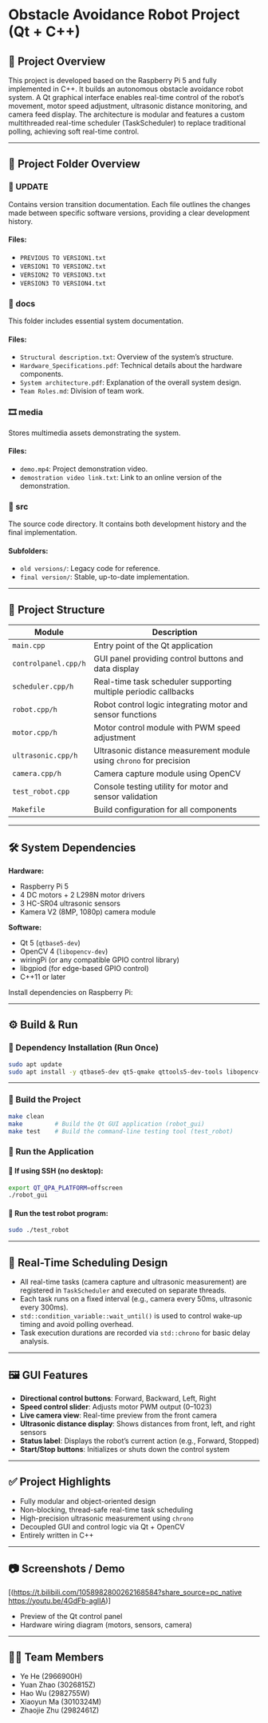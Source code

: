 # Obstacle Avoidance Robot Project (Qt + C++)

## 📌 Project Overview

This project is developed based on the Raspberry Pi 5 and fully implemented in C++. It builds an autonomous obstacle avoidance robot system. A Qt graphical interface enables real-time control of the robot’s movement, motor speed adjustment, ultrasonic distance monitoring, and camera feed display. The architecture is modular and features a custom multithreaded real-time scheduler (TaskScheduler) to replace traditional polling, achieving soft real-time control.

---

## 📂 Project Folder Overview

### 🔄 UPDATE

Contains version transition documentation. Each file outlines the changes made between specific software versions, providing a clear development history.

#### Files:
- `PREVIOUS TO VERSION1.txt`
- `VERSION1 TO VERSION2.txt`
- `VERSION2 TO VERSION3.txt`
- `VERSION3 TO VERSION4.txt`

### 📄 docs

This folder includes essential system documentation.

#### Files:
- `Structural description.txt`: Overview of the system’s structure.
- `Hardware_Specifications.pdf`: Technical details about the hardware components.
- `System architecture.pdf`: Explanation of the overall system design.
- `Team Roles.md`: Division of team work.

### 🎞 media

Stores multimedia assets demonstrating the system.

#### Files:
- `demo.mp4`: Project demonstration video.
- `demostration video link.txt`: Link to an online version of the demonstration.

### 🧠 src

The source code directory. It contains both development history and the final implementation.

#### Subfolders:
- `old versions/`: Legacy code for reference.
- `final version/`: Stable, up-to-date implementation.

---
## 🧱 Project Structure

| Module | Description |
|--------|-------------|
| `main.cpp` | Entry point of the Qt application |
| `controlpanel.cpp/h` | GUI panel providing control buttons and data display |
| `scheduler.cpp/h` | Real-time task scheduler supporting multiple periodic callbacks |
| `robot.cpp/h` | Robot control logic integrating motor and sensor functions |
| `motor.cpp/h` | Motor control module with PWM speed adjustment |
| `ultrasonic.cpp/h` | Ultrasonic distance measurement module using `chrono` for precision |
| `camera.cpp/h` | Camera capture module using OpenCV |
| `test_robot.cpp` | Console testing utility for motor and sensor validation |
| `Makefile` | Build configuration for all components |

---

## 🛠️ System Dependencies

**Hardware:**

- Raspberry Pi 5
- 4 DC motors + 2 L298N motor drivers
- 3 HC-SR04 ultrasonic sensors
- Kamera V2 (8MP, 1080p) camera module

**Software:**

- Qt 5 (`qtbase5-dev`)
- OpenCV 4 (`libopencv-dev`)
- wiringPi (or any compatible GPIO control library)
- libgpiod (for edge-based GPIO control)
- C++11 or later

Install dependencies on Raspberry Pi:

---

## ⚙️ Build & Run

### 🔧 Dependency Installation (Run Once)

```bash
sudo apt update
sudo apt install -y qtbase5-dev qt5-qmake qttools5-dev-tools libopencv-dev libgpiod-dev build-essential pkg-config
```


---

### 🔧 Build the Project

```bash
make clean
make         # Build the Qt GUI application (robot_gui)
make test    # Build the command-line testing tool (test_robot)
```
### 🚀 Run the Application

#### 🚧 If using SSH (no desktop):

```bash
export QT_QPA_PLATFORM=offscreen
./robot_gui
```

#### 🧪 Run the test robot program:

```bash
sudo ./test_robot
```
---

## 🧠 Real-Time Scheduling Design

- All real-time tasks (camera capture and ultrasonic measurement) are registered in `TaskScheduler` and executed on separate threads.
- Each task runs on a fixed interval (e.g., camera every 50ms, ultrasonic every 300ms).
- `std::condition_variable::wait_until()` is used to control wake-up timing and avoid polling overhead.
- Task execution durations are recorded via `std::chrono` for basic delay analysis.

---

## 🖼️ GUI Features

- **Directional control buttons**: Forward, Backward, Left, Right
- **Speed control slider**: Adjusts motor PWM output (0–1023)
- **Live camera view**: Real-time preview from the front camera
- **Ultrasonic distance display**: Shows distances from front, left, and right sensors
- **Status label**: Displays the robot’s current action (e.g., Forward, Stopped)
- **Start/Stop buttons**: Initializes or shuts down the control system

---

## ✅ Project Highlights

- Fully modular and object-oriented design
- Non-blocking, thread-safe real-time task scheduling
- High-precision ultrasonic measurement using `chrono`
- Decoupled GUI and control logic via Qt + OpenCV
- Entirely written in C++

---

## 📷 Screenshots / Demo

[(https://t.bilibili.com/1058982800262168584?share_source=pc_native
https://youtu.be/4GdFb-aglIA)]
- Preview of the Qt control panel
- Hardware wiring diagram (motors, sensors, camera)

---

## 👨‍💻 Team Members

- Ye He (2966900H)
- Yuan Zhao (3026815Z)
- Hao Wu (2982755W)
- Xiaoyun Ma (3010324M)
- Zhaojie Zhu (2982461Z)
